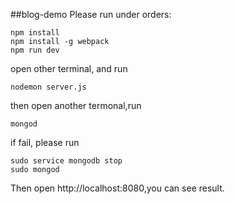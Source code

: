 ##blog-demo
Please run under orders:

```
npm install
npm install -g webpack
npm run dev
```
open other terminal, and run
```
nodemon server.js
```
then open another termonal,run
```
mongod
```
if fail, please run
``` 
sudo service mongodb stop
sudo mongod
```
Then open http://localhost:8080,you can see result.
